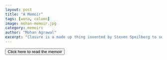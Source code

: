 ```yaml
---
layout: post
title: "A Memoir"
tags: [wona, column]
image: mohan-memoir.jpg
category: memoirs
author: "Mohan Agrawal"
excerpt: "Closure is a made up thing invented by Steven Speilberg to sell movie tickets."
---
```


<a href="https://drive.google.com/file/d/1nbzxbZUrkZ5G2CL47KHke-pAh_xKMvaB/view?usp=sharing" style="text-align: center"><button type="button" class="btn btn-primary btn-block btn-lg">Click here to read the memoir</button></a>
